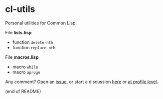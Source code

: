 # cl-utils

Personal utilities for Common Lisp.

File **lists.lisp**  
   - function `delete-nth`  
   - function `replace-nth`
   
File **macros.lisp**  
   - macro `while`  
   - macro `aprogn`
    
Any comment? Open an [issue](https://github.com/occisn/cl-utils/issues), or start a discussion [here](https://github.com/occisn/cl-utils/discussions) or [at profile level](https://github.com/occisn/occisn/discussions).

(end of README)

